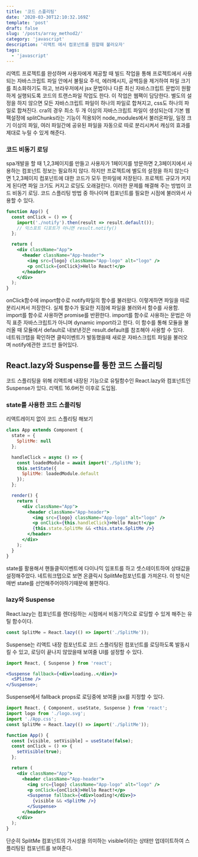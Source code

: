 ```yaml
---
title: '코드 스플리팅'
date: '2020-03-30T12:10:32.169Z'
template: 'post'
draft: false
slug: '/posts/array_method2/'
category: 'javascript'
description: '리액트 에서 컴포넌트를 원할때 불러오자'
tags:
  - 'javascript'
---
```


리액트 프로젝트를 완성하며 사용자에게 제공할 때 빌드 작업을 통해 프로젝트에서 사용되는 자바스크립트 파일 안에서 불필요 주석, 에러메시지, 공백등을 제거하여 파일 크기를 최소화하기도 하고, 브라우저에서 jsx 문법이나 다른 최신 자바스크립트 문법이 원활하게 실행되도록 코드의 트랜스파일 작업도 한다. 이 작업은 웹팩이 담당한다. 별도의 설정을 하지 않으면 모든 자바스크립트 파일이 하나의 파일로 합쳐지고, css도 하나의 파일로 합쳐진다. cra의 경우 최소 두 개 이상의 자바스크립트 파일이 생성되는데 기본 웹팩설정에 splitChunks라는 기능이 적용되어 node_modules에서 불러온파일, 일정 크기 이상의 파일, 여러 파일간에 공유된 파일을 자동으로 따로 분리시켜서 캐싱의 효과를 제대로 누릴 수 있게 해준다.

### 코드 비동기 로딩

spa개발을 할 때 1,2,3페이지를 만들고 사용자가 1페이지를 방문하면 2,3페이지에서 사용하는 컴포넌트 정보는 필요하지 않다. 하지만 프로젝트에 별도의 설정을 하지 않는다면 1,2,3페이지 컴포넌트에 대한 코드가 모두 한파일에 저장된다. 프로젝트 규모가 커지게 된다면 파일 크기도 커지고 로딩도 오래걸린다. 이러한 문제를 해결해 주는 방법이 코드 비동기 로딩. 코드 스플리팅 방법 중 하나이며 컴포넌트를 필요한 시점에 불러와서 사용할 수 있다.

```jsx
function App() {
  const onClick = () => {
    import('./notify').then(result => result.default());
    // 익스포트 디포트가 아니면 result.notify()
  };

  return (
    <div className="App">
      <header className="App-header">
        <img src={logo} className="App-logo" alt="logo" />
        <p onClick={onClick}>Hello React!</p>
      </header>
    </div>
  );
}
```

onClick함수에 import함수로 notify파일의 함수를 불러왔다. 이렇게하면 파일을 따로 분리시켜서 저장한다. 실제 함수가 필요한 지점에 파일을 불러와서 함수를 사용함.
import를 함수로 사용하면 promise를 반환한다. import를 함수로 사용하는 문법은 아직 표준 자바스크립트가 아니며 dynamic import라고 한다. 이 함수를 통해 모듈을 불러올 때 모듈에서 default로 내보낸것은 result.default를 참조해야 사용할 수 있다.  
네트워크탭을 확인하면 클릭이벤트가 발동했을때 새로운 자바스크립트 파일을 불러오며 notify에관한 코드만 들어있다.

## React.lazy와 Suspense를 통한 코드 스플리팅

코드 스플리팅을 위해 리액트에 내장된 기능으로 유틸함수인 React.lazy와 컴포넌트인 Suspense가 있다. 리액트 16.6버전 이후로 도입됨.

### state를 사용한 코드 스플리팅

리액트레이지 없이 코드 스플리팅 해보기

```jsx
class App extends Component {
  state = {
    SplitMe: null
  };

  handleClick = async () => {
    const loadedModule = await import('./SplitMe');
    this.setState({
      SplitMe: loadedModule.default
    });
  };

  render() {
    return (
      <div className="App">
        <header className="App-header">
          <img src={logo} className="App-logo" alt="logo" />
          <p onClick={this.handleClick}>Hello React!</p>
          {this.state.SplitMe && <this.state.SplitMe />}
        </header>
      </div>
    );
  }
}
```

state를 활용해서 핸들클릭이벤트에 다이나믹 임포트를 하고 셋스테이트하여 상태값을 설정해주었다. 네트워크탭으로 보면 온클릭시 SplitMe컴포넌트를 가져온다. 이 방식은 매번 state를 선언해주어야하기때문에 불편하다.

### lazy와 Suspense

React.lazy는 컴포넌트를 렌더링하는 시점에서 비동기적으로 로딩할 수 있게 해주는 유틸 함수이다.

```jsx
const SplitMe = React.lazy(() => import('./SplitMe'));
```

Suspense는 리액트 내장 컴포넌트로 코드 스플리팅된 컴포넌트를 로딩하도록 발동시킬 수 있고, 로딩이 끝나지 않았을때 보여줄 UI를 설정할 수 있다.

```jsx
import React, { Suspense } from 'react';

<Suspense fallback={<div>loading..</div>}>
  <SPlitme />
</Suspense>;
```

Suspense에서 fallback props로 로딩중에 보여줄 jsx를 지정할 수 있다.

```jsx
import React, { Component, useState, Suspense } from 'react';
import logo from './logo.svg';
import './App.css';
const SplitMe = React.lazy(() => import('./SplitMe'));

function App() {
  const [visible, setVisible] = useState(false);
  const onClick = () => {
    setVisible(true);
  };

  return (
    <div className="App">
      <header className="App-header">
        <img src={logo} className="App-logo" alt="logo" />
        <p onClick={onClick}>Hello React!</p>
        <Suspense fallback={<div>loading!</div>}>
          {visible && <SplitMe />}
        </Suspense>
      </header>
    </div>
  );
}
```

단순히 SplitMe 컴포넌트의 가시성을 의미하는 visible이라는 상태만 업데이트하여 스플리팅된 컴포넌트를 보여준다.
